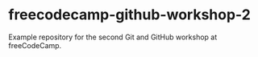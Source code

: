 # freecodecamp-github-workshop-2
Example repository for the second Git and GitHub workshop at freeCodeCamp.
